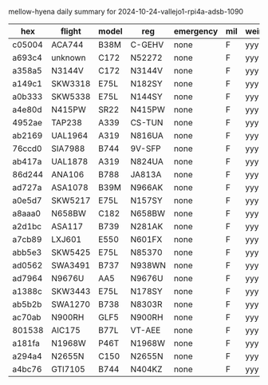 mellow-hyena daily summary for 2024-10-24-vallejo1-rpi4a-adsb-1090

|hex|flight|model|reg|emergency|mil|weirdo|
|--|--|--|--|--|--|--|
|c05004|ACA744|B38M|C-GEHV|none|F|yyy|
|a693c4|unknown|C172|N52272|none|F|yyy|
|a358a5|N3144V|C172|N3144V|none|F|yyy|
|a149c1|SKW3318|E75L|N182SY|none|F|yyy|
|a0b333|SKW5338|E75L|N144SY|none|F|yyy|
|a4e80d|N415PW|SR22|N415PW|none|F|yyy|
|4952ae|TAP238|A339|CS-TUN|none|F|yyy|
|ab2169|UAL1964|A319|N816UA|none|F|yyy|
|76ccd0|SIA7988|B744|9V-SFP|none|F|yyy|
|ab417a|UAL1878|A319|N824UA|none|F|yyy|
|86d244|ANA106|B788|JA813A|none|F|yyy|
|ad727a|ASA1078|B39M|N966AK|none|F|yyy|
|a0e5d7|SKW5217|E75L|N157SY|none|F|yyy|
|a8aaa0|N658BW|C182|N658BW|none|F|yyy|
|a2d1bc|ASA117|B739|N281AK|none|F|yyy|
|a7cb89|LXJ601|E550|N601FX|none|F|yyy|
|abb5e3|SKW5425|E75L|N85370|none|F|yyy|
|ad0562|SWA3491|B737|N938WN|none|F|yyy|
|ad7964|N9676U|AA5|N9676U|none|F|yyy|
|a1388c|SKW3443|E75L|N178SY|none|F|yyy|
|ab5b2b|SWA1270|B738|N8303R|none|F|yyy|
|ac70ab|N900RH|GLF5|N900RH|none|F|yyy|
|801538|AIC175|B77L|VT-AEE|none|F|yyy|
|a181fa|N1968W|P46T|N1968W|none|F|yyy|
|a294a4|N2655N|C150|N2655N|none|F|yyy|
|a4bc76|GTI7105|B744|N404KZ|none|F|yyy|

